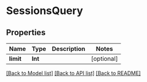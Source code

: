 # SessionsQuery

## Properties
Name | Type | Description | Notes
------------ | ------------- | ------------- | -------------
**limit** | **Int** |  | [optional] 

[[Back to Model list]](../README.md#documentation-for-models) [[Back to API list]](../README.md#documentation-for-api-endpoints) [[Back to README]](../README.md)


